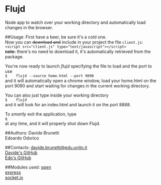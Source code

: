 # Flujd
Node app to watch over your working directory and automatically load changes in the browser.

##Usage:
First have a beer, be sure it's a cold one.  
Now you can ~~download and~~ include in your project the file `client.js`:  
`<script src="client.js" type="text/javascript"></script>`  
**note:** there's no need to download it, it's automatically retrieved from the package.  

You're now ready to launch *flujd* specifying the file to load and the port to use  
`$    flujd --source home.html --port 9090`  
and it will automatically open a chrome window, load your home.html on the port 9090 and start waiting for changes in the current working directory.  
  
You can also just type inside your working directory  
`$    flujd`  
and it will look for an index.html and launch it on the port 8888.
  
To *smartly* exit the application, type  
`q`  
at any time, and it will properly shut down Flujd.  

##Authors:
Davide Brunetti  
Edoardo Odorico

##Contacts:
davide.brunetti@edu.unito.it  
[Davide's GitHub](https://github.com/Davideb94)  
[Edo's GitHub](https://github.com/edoardoo)

##Modules used:
[open](https://github.com/pwnall/node-open)  
[express](http://expressjs.com/)  
[socket.io](http://socket.io/)
